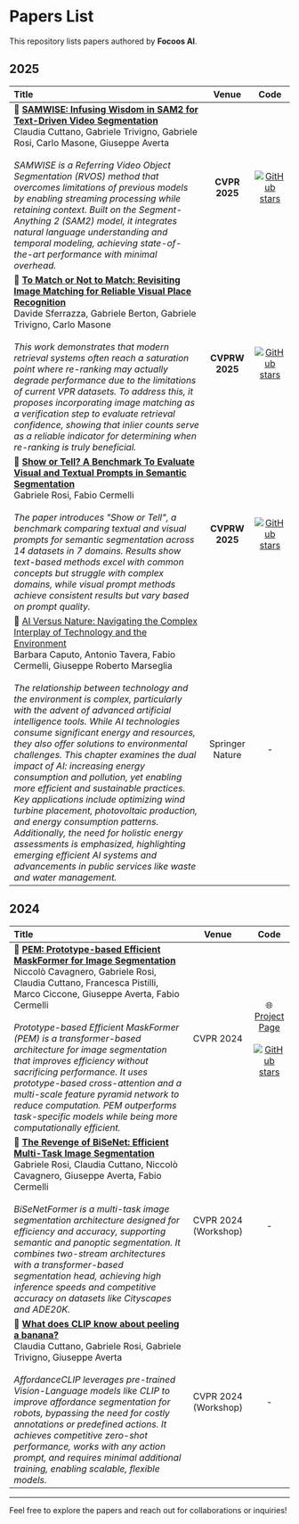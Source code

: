 # Papers List

This repository lists papers authored by **Focoos AI**.

## 2025 
| Title | Venue | Code |
|:---|:---:|:---:|
| 📜 [**SAMWISE: Infusing Wisdom in SAM2 for Text-Driven Video Segmentation**](https://arxiv.org/abs/2411.17646) <br>Claudia Cuttano, Gabriele Trivigno, Gabriele Rosi, Carlo Masone, Giuseppe Averta <br><br> *SAMWISE is a Referring Video Object Segmentation (RVOS) method that overcomes limitations of previous models by enabling streaming processing while retaining context. Built on the Segment-Anything 2 (SAM2) model, it integrates natural language understanding and temporal modeling, achieving state-of-the-art performance with minimal overhead.* | **CVPR 2025** | [![GitHub stars](https://img.shields.io/github/stars/ClaudiaCuttano/SAMWISE.svg?logo=github&label=Stars)](https://github.com/ClaudiaCuttano/SAMWISE) |
| 📜 [**To Match or Not to Match: Revisiting Image Matching for Reliable Visual Place Recognition**](https://arxiv.org/abs/2411.17646) <br> Davide Sferrazza, Gabriele Berton, Gabriele Trivigno, Carlo Masone <br><br> *This work demonstrates that modern retrieval systems often reach a saturation point where re-ranking may actually degrade performance due to the limitations of current VPR datasets. To address this, it proposes incorporating image matching as a verification step to evaluate retrieval confidence, showing that inlier counts serve as a reliable indicator for determining when re-ranking is truly beneficial.* | **CVPRW 2025** | [![GitHub stars](https://img.shields.io/github/stars/FarInHeight/To-Match-or-Not-to-Match.svg?logo=github&label=Stars)](https://github.com/FarInHeight/To-Match-or-Not-to-Match) |
| 📜 [**Show or Tell? A Benchmark To Evaluate Visual and Textual Prompts in Semantic Segmentation**](https://arxiv.org/abs/2505.06280) <br> Gabriele Rosi, Fabio Cermelli <br><br> *The paper introduces "Show or Tell", a benchmark comparing textual and visual prompts for semantic segmentation across 14 datasets in 7 domains. Results show text-based methods excel with common concepts but struggle with complex domains, while visual prompt methods achieve consistent results but vary based on prompt quality.* | **CVPRW 2025** | [![GitHub stars](https://img.shields.io/github/stars/FocoosAI/ShowOrTell.svg?logo=github&label=Stars)](https://github.com/FocoosAI/ShowOrTell) |
| 📜 [AI Versus Nature: Navigating the Complex Interplay of Technology and the Environment](https://link.springer.com/book/10.1007/978-3-031-73514-1) <br>Barbara Caputo, Antonio Tavera, Fabio Cermelli, Giuseppe Roberto Marseglia<br><br> *The relationship between technology and the environment is complex, particularly with the advent of advanced artificial intelligence tools. While AI technologies consume significant energy and resources, they also offer solutions to environmental challenges. This chapter examines the dual impact of AI: increasing energy consumption and pollution, yet enabling more efficient and sustainable practices. Key applications include optimizing wind turbine placement, photovoltaic production, and energy consumption patterns. Additionally, the need for holistic energy assessments is emphasized, highlighting emerging efficient AI systems and advancements in public services like waste and water management.* | Springer Nature | - |



## 2024

| Title | Venue | Code |
|:---|:---:|:---:|
| 📜 [**PEM: Prototype-based Efficient MaskFormer for Image Segmentation**](https://openaccess.thecvf.com/content/CVPR2024/html/Cavagnero_PEM_Prototype-based_Efficient_MaskFormer_for_Image_Segmentation_CVPR_2024_paper.html) <br>Niccolò Cavagnero, Gabriele Rosi, Claudia Cuttano, Francesca Pistilli, Marco Ciccone, Giuseppe Averta, Fabio Cermelli <br><br> *Prototype-based Efficient MaskFormer (PEM) is a transformer-based architecture for image segmentation that improves efficiency without sacrificing performance. It uses prototype-based cross-attention and a multi-scale feature pyramid network to reduce computation. PEM outperforms task-specific models while being more computationally efficient.* | CVPR 2024 | 🌐 <br> [Project Page](https://niccolocavagnero.github.io/PEM/) <br><br>[![GitHub stars](https://img.shields.io/github/stars/NiccoloCavagnero/PEM.svg?logo=github&label=Stars)](https://github.com/NiccoloCavagnero/PEM) |
| 📜 [**The Revenge of BiSeNet: Efficient Multi-Task Image Segmentation**](https://openaccess.thecvf.com/content/CVPR2024W/ECV24/html/Rosi_The_Revenge_of_BiSeNet_Efficient_Multi-Task_Image_Segmentation_CVPRW_2024_paper.html) <br>Gabriele Rosi, Claudia Cuttano, Niccolò Cavagnero, Giuseppe Averta, Fabio Cermelli <br><br> *BiSeNetFormer is a multi-task image segmentation architecture designed for efficiency and accuracy, supporting semantic and panoptic segmentation. It combines two-stream architectures with a transformer-based segmentation head, achieving high inference speeds and competitive accuracy on datasets like Cityscapes and ADE20K.* | CVPR 2024 (Workshop) | - |
| 📜 [**What does CLIP know about peeling a banana?**](https://openaccess.thecvf.com/content/CVPR2024W/MAR/html/Cuttano_What_Does_CLIP_Know_About_Peeling_a_Banana_CVPRW_2024_paper.html) <br>Claudia Cuttano, Gabriele Rosi, Gabriele Trivigno, Giuseppe Averta <br><br> *AffordanceCLIP leverages pre-trained Vision-Language models like CLIP to improve affordance segmentation for robots, bypassing the need for costly annotations or predefined actions. It achieves competitive zero-shot performance, works with any action prompt, and requires minimal additional training, enabling scalable, flexible models.* | CVPR 2024 (Workshop) | - |


---

Feel free to explore the papers and reach out for collaborations or inquiries!

